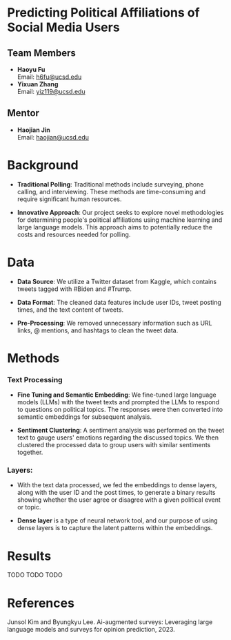 # Predicting Political Affiliations of Social Media Users

## Team Members

- **Haoyu Fu**  
  Email: [h6fu@ucsd.edu](mailto:h6fu@ucsd.edu)
- **Yixuan Zhang**  
  Email: [yiz119@ucsd.edu](mailto:yiz119@ucsd.edu)


## Mentor

- **Haojian Jin**  
  Email: [haojian@ucsd.edu](mailto:haojian@ucsd.edu)




# Background

- **Traditional Polling**: Traditional methods include surveying, phone calling, and interviewing. These methods are time-consuming and require significant human resources.

- **Innovative Approach**: Our project seeks to explore novel methodologies for determining people's political affiliations using machine learning and large language models. This approach aims to potentially reduce the costs and resources needed for polling.

# Data

- **Data Source**: We utilize a Twitter dataset from Kaggle, which contains tweets tagged with #Biden and #Trump.

- **Data Format**: The cleaned data features include user IDs, tweet posting times, and the text content of tweets.

- **Pre-Processing**: We removed unnecessary information such as URL links, @ mentions, and hashtags to clean the tweet data.

# Methods

### Text Processing

- **Fine Tuning and Semantic Embedding**: We fine-tuned large language models (LLMs) with the tweet texts and prompted the LLMs to respond to questions on political topics. The responses were then converted into semantic embeddings for subsequent analysis.

- **Sentiment Clustering**: A sentiment analysis was performed on the tweet text to gauge users' emotions regarding the discussed topics. We then clustered the processed data to group users with similar sentiments together.

### Layers:
- With the text data processed, we fed the embeddings to dense layers, along with the
user ID and the post times, to generate a binary results showing whether the user
agree or disagree with a given political event or topic.

- **Dense layer** is a type of neural network tool, and our purpose of using dense layers is to capture the latent patterns within the embeddings.

# Results
TODO
TODO
TODO

# References
Junsol Kim and Byungkyu Lee. Ai-augmented surveys: Leveraging large language models and surveys for opinion prediction, 2023.